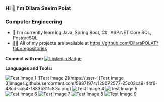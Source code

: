 ### Hi 👋 I'm Dilara Sevim Polat
###                           Computer Engineering
 * 🌱 I’m currently learning Java, Spring Boot, C#, ASP.NET Core SQL, PostgreSQL
 * 👨‍💻 All of my projects are available at https://github.com/DilaraPOLAT?tab=repositories


 **Connect with me:**
 [![Linkedin Badge](https://img.shields.io/badge/utkuglsvn-follow%20on%20linkedin-blue?style=for-the-badge&logo=linkedin)](https://www.linkedin.com/in/dilara-sevim-polat-48a13919a/)





 **Languages and Tools:**
 
 ![Test Image 1](https://user-images.githubusercontent.com/59871974/129071984-1b28b74f-9356-4289-bd03-3955b8d0b542.png)   ![Test Image 2](https://user-!  [Test Image 3]images.githubusercontent.com/59871974/129072577-25c03ca9-44f6-48cd-aa54-1883b311c83c.png)  ![Test Image 4](https://user-images.githubusercontent.com/59871974/129072661-125f9a6d-f1b2-4e39-bf2b-536d712f15e6.png)   ![Test Image 5](https://user-images.githubusercontent.com/59871974/129072783-2a759679-745a-490c-ac33-60dfba47201e.png)   ![Test Image 6](https://user-images.githubusercontent.com/59871974/129073136-cc1fc48d-710d-4525-b9c7-7de153e58cc5.png)    ![Test Image 7](https://user-images.githubusercontent.com/59871974/129073230-6588023b-9cfa-4c34-9e9d-4de12df8ac71.png)    ![Test Image 8](https://user-images.githubusercontent.com/59871974/129073331-17e3f3cc-6280-43c1-889f-3a3963e1de86.png)    ![Test Image 9](https://www.postgresql.org/)





<!--
**DilaraPOLAT/DilaraPOLAT** is a ✨ _special_ ✨ repository because its `README.md` (this file) appears on your GitHub profile.

Here are some ideas to get you started:

- 🔭 I’m currently working on ...
### 🌱 I’m currently learning Java, Spring Boot, C#, ASP.NET Core, SQL  PostgreSQL,
- 👯 I’m looking to collaborate on ...
- 🤔 I’m looking for help with ...
- 💬 Ask me about ...
- 📫 How to reach me: ...
- 😄 Pronouns: ...
- ⚡ Fun fact: ...
-->
